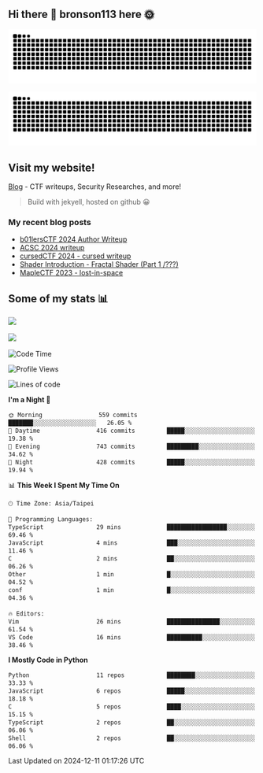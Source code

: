 ## Hi there 👋 bronson113 here 🌞
<div align="center">

![GitHub Snake Light](https://raw.githubusercontent.com/bronson113/bronson113/snake/github-snake.svg#gh-light-mode-only)

![GitHub Snake dark](https://raw.githubusercontent.com/bronson113/bronson113/snake/github-snake-dark.svg#gh-dark-mode-only)

</div>

## Visit my website!
[Blog](https://bronson113.github.io/) - CTF writeups, Security Researches, and more! 

> Build with jekyell, hosted on github 😀

### My recent blog posts

<!-- BLOG-POST-LIST:START -->
- [b01lersCTF 2024 Author Writeup](http://blog.bronson113.org/2024/04/15/b01lersctf-2024-author-writeup.html)
- [ACSC 2024 writeup](http://blog.bronson113.org/2024/04/03/acsc-2024-writeup.html)
- [cursedCTF 2024 - cursed writeup](http://blog.bronson113.org/2024/04/03/cursed.html)
- [Shader Introduction - Fractal Shader &lpar;Part 1 /???&rpar;](http://blog.bronson113.org/2024/03/12/shader-introduction-fractal-shader-part-1.html)
- [MapleCTF 2023 - lost-in-space](http://blog.bronson113.org/2023/10/03/maplectf-2023-lost-in-space.html)
<!-- BLOG-POST-LIST:END -->

## Some of my stats 📊
![](https://github-readme-stats-sigma-five.vercel.app/api?username=bronson113&theme=transparent&show_icons=true)

![](https://github-readme-stats-sigma-five.vercel.app/api/top-langs/?username=bronson113&theme=transparent&layout=compact&card_width=445)



<!--START_SECTION:waka-->
![Code Time](http://img.shields.io/badge/Code%20Time-972%20hrs%2026%20mins-blue)

![Profile Views](http://img.shields.io/badge/Profile%20Views-1-blue)

![Lines of code](https://img.shields.io/badge/From%20Hello%20World%20I%27ve%20Written-1.3%20million%20lines%20of%20code-blue)

**I'm a Night 🦉** 

```text
🌞 Morning                559 commits         ███████░░░░░░░░░░░░░░░░░░   26.05 % 
🌆 Daytime                416 commits         █████░░░░░░░░░░░░░░░░░░░░   19.38 % 
🌃 Evening                743 commits         █████████░░░░░░░░░░░░░░░░   34.62 % 
🌙 Night                  428 commits         █████░░░░░░░░░░░░░░░░░░░░   19.94 % 
```


📊 **This Week I Spent My Time On** 

```text
🕑︎ Time Zone: Asia/Taipei

💬 Programming Languages: 
TypeScript               29 mins             █████████████████░░░░░░░░   69.46 % 
JavaScript               4 mins              ███░░░░░░░░░░░░░░░░░░░░░░   11.46 % 
C                        2 mins              ██░░░░░░░░░░░░░░░░░░░░░░░   06.26 % 
Other                    1 min               █░░░░░░░░░░░░░░░░░░░░░░░░   04.52 % 
conf                     1 min               █░░░░░░░░░░░░░░░░░░░░░░░░   04.36 % 

🔥 Editors: 
Vim                      26 mins             ███████████████░░░░░░░░░░   61.54 % 
VS Code                  16 mins             ██████████░░░░░░░░░░░░░░░   38.46 % 
```

**I Mostly Code in Python** 

```text
Python                   11 repos            ████████░░░░░░░░░░░░░░░░░   33.33 % 
JavaScript               6 repos             █████░░░░░░░░░░░░░░░░░░░░   18.18 % 
C                        5 repos             ████░░░░░░░░░░░░░░░░░░░░░   15.15 % 
TypeScript               2 repos             ██░░░░░░░░░░░░░░░░░░░░░░░   06.06 % 
Shell                    2 repos             ██░░░░░░░░░░░░░░░░░░░░░░░   06.06 % 
```




 Last Updated on 2024-12-11 01:17:26 UTC
<!--END_SECTION:waka-->
